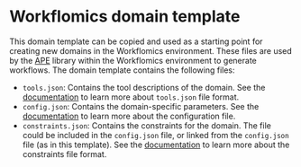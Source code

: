 # Workflomics domain template

This domain template can be copied and used as a starting point for creating new domains in the Workflomics environment. These files are used by the [APE](https://ape-framework.readthedocs.io/en/latest) library within the Workflomics environment to generate workflows. The domain template contains the following files:

- `tools.json`: Contains the tool descriptions of the domain. See the [documentation](https://ape-framework.readthedocs.io/en/latest/docs/specifications/setup.html#tool-annotations) to learn more about `tools.json` file format.
- `config.json`: Contains the domain-specific parameters. See the [documentation](https://ape-framework.readthedocs.io/en/latest/docs/specifications/setup.html#configuration-file) to learn more about the configuration file.
- `constraints.json`: Contains the constraints for the domain. The file could be included in the `config.json` file, or linked from the `config.json` file (as in this template). See the [documentation](https://ape-framework.readthedocs.io/en/latest/docs/specifications/setup.html#configuration-file) to learn more about the constraints file format.